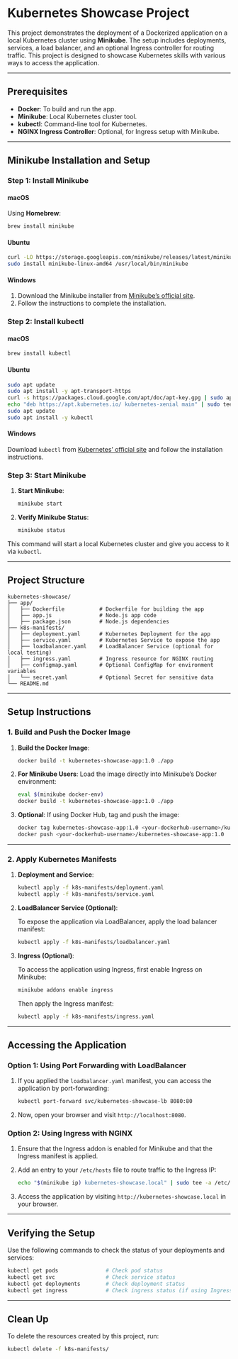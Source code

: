# Kubernetes Showcase Project

This project demonstrates the deployment of a Dockerized application on a local Kubernetes cluster using **Minikube**. The setup includes deployments, services, a load balancer, and an optional Ingress controller for routing traffic. This project is designed to showcase Kubernetes skills with various ways to access the application.

---

## Prerequisites

- **Docker**: To build and run the app.
- **Minikube**: Local Kubernetes cluster tool.
- **kubectl**: Command-line tool for Kubernetes.
- **NGINX Ingress Controller**: Optional, for Ingress setup with Minikube.

---

## Minikube Installation and Setup

### Step 1: Install Minikube

#### macOS

Using **Homebrew**:

```bash
brew install minikube
```

#### Ubuntu

```bash
curl -LO https://storage.googleapis.com/minikube/releases/latest/minikube-linux-amd64
sudo install minikube-linux-amd64 /usr/local/bin/minikube
```

#### Windows

1. Download the Minikube installer from [Minikube’s official site](https://minikube.sigs.k8s.io/docs/start/).
2. Follow the instructions to complete the installation.

### Step 2: Install kubectl

#### macOS

```bash
brew install kubectl
```

#### Ubuntu

```bash
sudo apt update
sudo apt install -y apt-transport-https
curl -s https://packages.cloud.google.com/apt/doc/apt-key.gpg | sudo apt-key add -
echo "deb https://apt.kubernetes.io/ kubernetes-xenial main" | sudo tee -a /etc/apt/sources.list.d/kubernetes.list
sudo apt update
sudo apt install -y kubectl
```

#### Windows

Download `kubectl` from [Kubernetes’ official site](https://kubernetes.io/docs/tasks/tools/install-kubectl/) and follow the installation instructions.

### Step 3: Start Minikube

1. **Start Minikube**:

   ```bash
   minikube start
   ```

2. **Verify Minikube Status**:

   ```bash
   minikube status
   ```

This command will start a local Kubernetes cluster and give you access to it via `kubectl`.

---

## Project Structure

```plaintext
kubernetes-showcase/
├── app/
│   ├── Dockerfile           # Dockerfile for building the app
│   ├── app.js               # Node.js app code
│   ├── package.json         # Node.js dependencies
├── k8s-manifests/
│   ├── deployment.yaml      # Kubernetes Deployment for the app
│   ├── service.yaml         # Kubernetes Service to expose the app
│   ├── loadbalancer.yaml    # LoadBalancer Service (optional for local testing)
│   ├── ingress.yaml         # Ingress resource for NGINX routing
│   ├── configmap.yaml       # Optional ConfigMap for environment variables
│   └── secret.yaml          # Optional Secret for sensitive data
└── README.md
```

---

## Setup Instructions

### 1. Build and Push the Docker Image

1. **Build the Docker Image**:

   ```bash
   docker build -t kubernetes-showcase-app:1.0 ./app
   ```

2. **For Minikube Users**: Load the image directly into Minikube’s Docker environment:

   ```bash
   eval $(minikube docker-env)
   docker build -t kubernetes-showcase-app:1.0 ./app
   ```

3. **Optional**: If using Docker Hub, tag and push the image:

   ```bash
   docker tag kubernetes-showcase-app:1.0 <your-dockerhub-username>/kubernetes-showcase-app:1.0
   docker push <your-dockerhub-username>/kubernetes-showcase-app:1.0
   ```

---

### 2. Apply Kubernetes Manifests

1. **Deployment and Service**:

   ```bash
   kubectl apply -f k8s-manifests/deployment.yaml
   kubectl apply -f k8s-manifests/service.yaml
   ```

2. **LoadBalancer Service (Optional)**:

   To expose the application via LoadBalancer, apply the load balancer manifest:

   ```bash
   kubectl apply -f k8s-manifests/loadbalancer.yaml
   ```

3. **Ingress (Optional)**:

   To access the application using Ingress, first enable Ingress on Minikube:

   ```bash
   minikube addons enable ingress
   ```

   Then apply the Ingress manifest:

   ```bash
   kubectl apply -f k8s-manifests/ingress.yaml
   ```

---

## Accessing the Application

### Option 1: Using Port Forwarding with LoadBalancer

1. If you applied the `loadbalancer.yaml` manifest, you can access the application by port-forwarding:

   ```bash
   kubectl port-forward svc/kubernetes-showcase-lb 8080:80
   ```

2. Now, open your browser and visit `http://localhost:8080`.

### Option 2: Using Ingress with NGINX

1. Ensure that the Ingress addon is enabled for Minikube and that the Ingress manifest is applied.

2. Add an entry to your `/etc/hosts` file to route traffic to the Ingress IP:

   ```bash
   echo "$(minikube ip) kubernetes-showcase.local" | sudo tee -a /etc/hosts
   ```

3. Access the application by visiting `http://kubernetes-showcase.local` in your browser.

---

## Verifying the Setup

Use the following commands to check the status of your deployments and services:

```bash
kubectl get pods               # Check pod status
kubectl get svc                # Check service status
kubectl get deployments        # Check deployment status
kubectl get ingress            # Check ingress status (if using Ingress)
```

---

## Clean Up

To delete the resources created by this project, run:

```bash
kubectl delete -f k8s-manifests/
```
